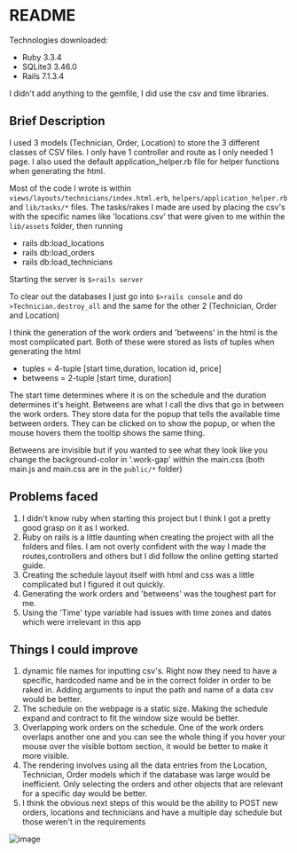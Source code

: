 # README

Technologies downloaded:
* Ruby 3.3.4
* SQLite3 3.46.0
* Rails 7.1.3.4

I didn't add anything to the gemfile, I did use the csv and time libraries.

## Brief Description
I used 3 models (Technician, Order, Location) to store the 3 different classes of CSV files. I only have 1 controller and route as I only needed 1 page. I also used the default application_helper.rb file for helper functions when generating the html. 

Most of the code I wrote is within `views/layouts/technicians/index.html.erb`, `helpers/application_helper.rb` and `lib/tasks/*` files. 
The tasks/rakes I made are used by placing the csv's with the specific names like 'locations.csv' that were given to me within the `lib/assets` folder, then running
* rails db:load_locations
* rails db:load_orders
* rails db:load_technicians

Starting the server is `$>rails server`

To clear out the databases I just go into `$>rails console` and do `>Technician.destroy_all` and the same for the other 2 (Technician, Order and Location)

I think the generation of the work orders and 'betweens' in the html is the most complicated part. Both of these were stored as lists of tuples when generating the html
* tuples = 4-tuple [start time,duration, location id, price]
* betweens = 2-tuple [start time, duration]

The start time determines where it is on the schedule and the duration determines it's height. Betweens are what I call the divs that go in between the work orders. They store data for the popup that tells the available time between orders. They can be clicked on to show the popup, or when the mouse hovers them the tooltip shows the same thing. 

Betweens are invisible but if you wanted to see what they look like you change the background-color in '.work-gap' within the main.css (both main.js and main.css are in the `public/*` folder)

## Problems faced
1) I didn't know ruby when starting this project but I think I got a pretty good grasp on it as I worked.
2) Ruby on rails is a little daunting when creating the project with all the folders and files. I am not overly confident with the way I made the routes,controllers and others but I did follow the online getting started guide.  
3) Creating the schedule layout itself with html and css was a little complicated but I figured it out quickly.
4) Generating the work orders and 'betweens' was the toughest part for me.
5) Using the 'Time' type variable had issues with time zones and dates which were irrelevant in this app

## Things I could improve
1) dynamic file names for inputting csv's. Right now they need to have a specific, hardcoded name and be in the correct folder in order to be raked in. Adding arguments to input the path and name of a data csv would be better.
2) The schedule on the webpage is a static size. Making the schedule expand and contract to fit the window size would be better.
3) Overlapping work orders on the schedule. One of the work orders overlaps another one and you can see the whole thing if you hover your mouse over the visible bottom section, it would be better to make it more visible. 
4) The rendering involves using all the data entries from the Location, Technician, Order models which if the database was large would be inefficient. Only selecting the orders and other objects that are relevant for a specific day would be better.
5) I think the obvious next steps of this would be the ability to POST new orders, locations and technicians and have a multiple day schedule but those weren't in the requirements

![image](https://github.com/user-attachments/assets/970aea1a-2d5f-496b-ae1c-24aeb446c856)
